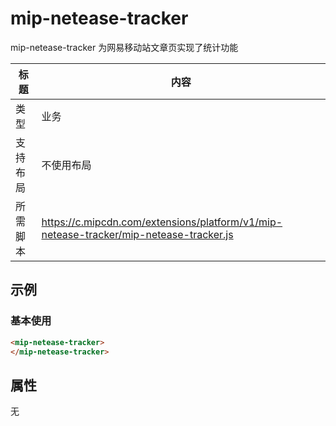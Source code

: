 # mip-netease-tracker

mip-netease-tracker 为网易移动站文章页实现了统计功能

标题|内容
----|----
类型|业务
支持布局|不使用布局
所需脚本|https://c.mipcdn.com/extensions/platform/v1/mip-netease-tracker/mip-netease-tracker.js

## 示例

### 基本使用

```html
<mip-netease-tracker>
</mip-netease-tracker>
```

## 属性

无